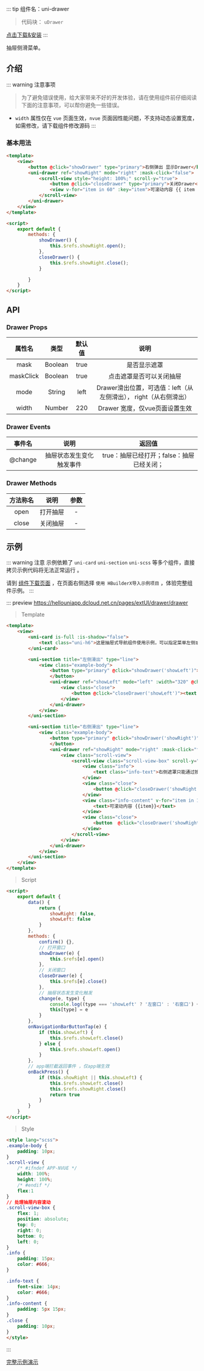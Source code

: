 
::: tip 组件名：uni-drawer
> 代码块： `uDrawer`

[点击下载&安装](https://ext.dcloud.net.cn/plugin?name=uni-drawer)
:::

抽屉侧滑菜单。


## 介绍
::: warning 注意事项
> 为了避免错误使用，给大家带来不好的开发体验，请在使用组件前仔细阅读下面的注意事项，可以帮你避免一些错误。
- `width` 属性仅在 `vue` 页面生效，`nvue` 页面因性能问题，不支持动态设置宽度，如需修改，请下载组件修改源码
:::
### 基本用法

```html
<template>
	<view>
		<button @click="showDrawer" type="primary">右侧弹出 显示Drawer</button>
		<uni-drawer ref="showRight" mode="right" :mask-click="false">
			<scroll-view style="height: 100%;" scroll-y="true">
				<button @click="closeDrawer" type="primary">关闭Drawer</button>
				<view v-for="item in 60" :key="item">可滚动内容 {{ item }}</view>
			</scroll-view>
		</uni-drawer>
	</view>
</template>

<script>
	export default {
		methods: {
			showDrawer() {
				this.$refs.showRight.open();
			},
			closeDrawer() {
				this.$refs.showRight.close();
			}

		}
	}
</script>
```

## API

### Drawer Props

|属性名|类型|默认值|说明|
|:-:|:-:|:-:|:-:|
|mask|Boolean|true|是否显示遮罩|
|maskClick|Boolean|true	|点击遮罩是否可以关闭抽屉|
|mode|String|left|Drawer滑出位置，可选值：left（从左侧滑出）， right（从右侧滑出）|
|width|Number|220|Drawer 宽度，仅vue页面设置生效|


### Drawer Events

|事件名|说明|返回值|
|:-:|:-:|:-:	|
|@change|抽屉状态发生变化触发事件|true：抽屉已经打开；false：抽屉已经关闭；	|

### Drawer Methods

|方法称名	|说明|参数|
|:-:|:-:|:-:|
|open|打开抽屉	|-|
|close	|关闭抽屉	|-|


## 示例
::: warning 注意
示例依赖了 `uni-card` `uni-section` `uni-scss` 等多个组件，直接拷贝示例代码将无法正常运行 。

请到 [组件下载页面](https://ext.dcloud.net.cn/plugin?name=uni-drawer) ，在页面右侧选择 `使用 HBuilderX导入示例项目` ，体验完整组件示例。
:::

::: preview https://hellouniapp.dcloud.net.cn/pages/extUI/drawer/drawer
> Template
``` html
<template>
	<view>
		<uni-card is-full :is-shadow="false">
			<text class="uni-h6">这是抽屉式导航组件使用示例，可以指定菜单左侧或者右侧弹出（仅初始化生效），组件内部可以放置任何内容。点击页面按钮即可显示导航菜单。</text>
		</uni-card>

		<uni-section title="左侧滑出" type="line">
			<view class="example-body">
				<button type="primary" @click="showDrawer('showLeft')"><text class="word-btn-white">显示Drawer</text>
				</button>
				<uni-drawer ref="showLeft" mode="left" :width="320" @change="change($event,'showLeft')">
					<view class="close">
						<button @click="closeDrawer('showLeft')"><text class="word-btn-white">关闭Drawer</text></button>
					</view>
				</uni-drawer>
			</view>
		</uni-section>

		<uni-section title="右侧滑出" type="line">
			<view class="example-body">
				<button type="primary" @click="showDrawer('showRight')"><text class="word-btn-white">显示Drawer</text>
				</button>
				<uni-drawer ref="showRight" mode="right" :mask-click="false" @change="change($event,'showRight')">
					<view class="scroll-view">
						<scroll-view class="scroll-view-box" scroll-y="true">
							<view class="info">
								<text class="info-text">右侧遮罩只能通过按钮关闭，不能通过点击遮罩关闭</text>
							</view>
							<view class="close">
								<button @click="closeDrawer('showRight')"><text class="word-btn-white">关闭Drawer</text></button>
							</view>
							<view class="info-content" v-for="item in 100" :key="item">
								<text>可滚动内容 {{item}}</text>
							</view>
							<view class="close">
								<button  @click="closeDrawer('showRight')"><text class="word-btn-white">关闭Drawer</text></button>
							</view>
						</scroll-view>
					</view>
				</uni-drawer>
			</view>
		</uni-section>
	</view>
</template>
``` 
> Script
``` html
<script>
	export default {
		data() {
			return {
				showRight: false,
				showLeft: false
			}
		},
		methods: {
			confirm() {},
			// 打开窗口
			showDrawer(e) {
				this.$refs[e].open()
			},
			// 关闭窗口
			closeDrawer(e) {
				this.$refs[e].close()
			},
			// 抽屉状态发生变化触发
			change(e, type) {
				console.log((type === 'showLeft' ? '左窗口' : '右窗口') + (e ? '打开' : '关闭'));
				this[type] = e
			}
		},
		onNavigationBarButtonTap(e) {
			if (this.showLeft) {
				this.$refs.showLeft.close()
			} else {
				this.$refs.showLeft.open()
			}
		},
		// app端拦截返回事件 ，仅app端生效
		onBackPress() {
			if (this.showRight || this.showLeft) {
				this.$refs.showLeft.close()
				this.$refs.showRight.close()
				return true
			}
		}
	}
</script>

``` 
> Style
``` html
<style lang="scss">
.example-body {
	padding: 10px;
}
.scroll-view {
	/* #ifndef APP-NVUE */
	width: 100%;
	height: 100%;
	/* #endif */
	flex:1
}
// 处理抽屉内容滚动
.scroll-view-box {
	flex: 1;
	position: absolute;
	top: 0;
	right: 0;
	bottom: 0;
	left: 0;
}
.info {
	padding: 15px;
	color: #666;
}

.info-text {
	font-size: 14px;
	color: #666;
}
.info-content {
	padding: 5px 15px;
}
.close {
	padding: 10px;
}
</style>

```
:::

[完整示例演示](https://hellouniapp.dcloud.net.cn/pages/extUI/drawer/drawer)